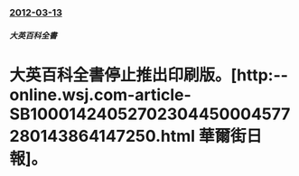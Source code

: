 ### [2012-03-13](/zh/news/2012/03/13/index.md)

##### 大英百科全書
# 大英百科全書停止推出印刷版。[http:--online.wsj.com-article-SB10001424052702304450004577280143864147250.html 華爾街日報]。



